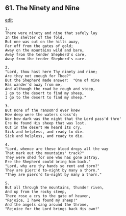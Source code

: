 
## 61.  The Ninety and Nine
[edit](https://docs.google.com/document/d/1aDHhBHTIlTy0QoJMQKwiczvWEsLwCXFT/edit?mode=html)



    1.
    There were ninety and nine that safely lay
    In the shelter of the fold,
    But one was out on the hills away,
    Far off from the gates of gold;
    Away on the mountains wild and bare,
    Away from the tender Shepherd's care,
    Away from the tender Shepherd's care.

    2.
    "Lord, thou hast here Thy ninety and nine;
    Are they not enough for Thee?"
    But the Shepherd made answer:  "One of mine
    Has wander'd away from me,
    And although the road be rough and steep,
    I go to the desert to find my sheep,
    I go to the desert to find my sheep."

    3.
    But none of the ransom'd ever knew
    How deep were the waters cross'd;
    Nor how dark was the night that the Lord pass'd thro'
    Ere He found His sheep that was lost.
    Out in the desert He heard its cry,
    Sick and helpless, and ready to die.
    Sick and helpless, and ready to die.

    4.
    "Lord, whence are these blood drops all the way
    That mark out the mountains' track?"
    They were shed for one who has gone astray,
    Ere the Shepherd could bring him back."
    "Lord, why are thy hands so rent and torn?"
    They are pierc'd to-night by many a thorn."
    "They are pierc'd to-night by many a thorn."

    5.
    But all through the mountains, thunder riven,
    And up from the rocky steep,
    There rose a cry to the gate of heaven,
    "Rejoice, I have found my sheep!"
    And the angels sang around the throne,
    "Rejoice for the Lord brings back His own!"
